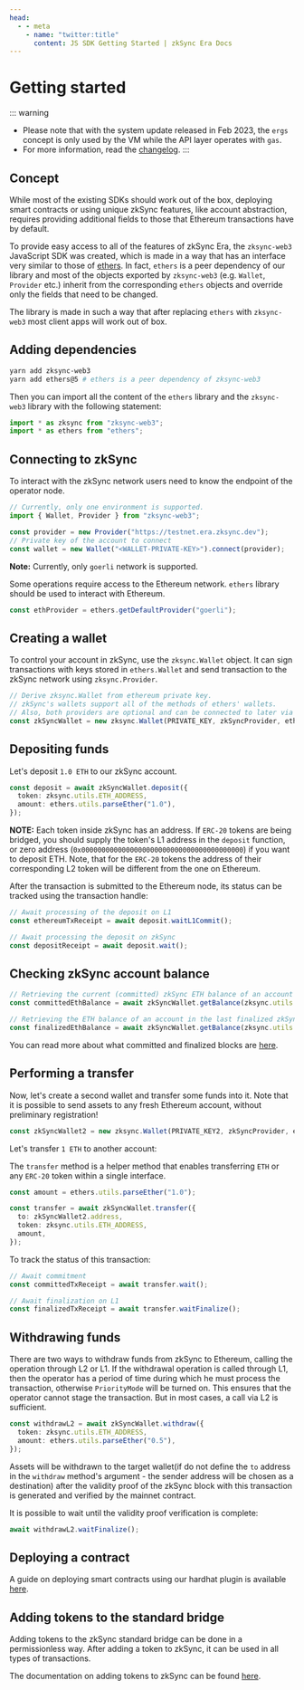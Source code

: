 ```yaml
---
head:
  - - meta
    - name: "twitter:title"
      content: JS SDK Getting Started | zkSync Era Docs
---
```


# Getting started

::: warning

- Please note that with the system update released in Feb 2023, the `ergs` concept is only used by the VM while the API layer operates with `gas`.
- For more information, read the [changelog](../../reference/troubleshooting/changelog.md#hardhat-plugins-update-feb-24th-2023).
  :::

## Concept

While most of the existing SDKs should work out of the box, deploying smart contracts or using unique zkSync features, like account abstraction, requires providing additional fields to those that Ethereum transactions have by default.

To provide easy access to all of the features of zkSync Era, the `zksync-web3` JavaScript SDK was created, which is made in a way that has an interface very similar to those of [ethers](https://docs.ethers.io/v5/). In fact, `ethers` is a peer dependency of our library and most of the objects exported by `zksync-web3` (e.g. `Wallet`, `Provider` etc.) inherit from the corresponding `ethers` objects and override only the fields that need to be changed.

The library is made in such a way that after replacing `ethers` with `zksync-web3` most client apps will work out of box.

## Adding dependencies

```bash
yarn add zksync-web3
yarn add ethers@5 # ethers is a peer dependency of zksync-web3
```

Then you can import all the content of the `ethers` library and the `zksync-web3` library with the following statement:

```typescript
import * as zksync from "zksync-web3";
import * as ethers from "ethers";
```

## Connecting to zkSync

To interact with the zkSync network users need to know the endpoint of the operator node.

```typescript
// Currently, only one environment is supported.
import { Wallet, Provider } from "zksync-web3";

const provider = new Provider("https://testnet.era.zksync.dev");
// Private key of the account to connect
const wallet = new Wallet("<WALLET-PRIVATE-KEY>").connect(provider);
```

**Note:** Currently, only `goerli` network is supported.

Some operations require access to the Ethereum network. `ethers` library should be used to interact with
Ethereum.

```typescript
const ethProvider = ethers.getDefaultProvider("goerli");
```

## Creating a wallet

To control your account in zkSync, use the `zksync.Wallet` object. It can sign transactions with keys stored in
`ethers.Wallet` and send transaction to the zkSync network using `zksync.Provider`.

```typescript
// Derive zksync.Wallet from ethereum private key.
// zkSync's wallets support all of the methods of ethers' wallets.
// Also, both providers are optional and can be connected to later via `connect` and `connectToL1`.
const zkSyncWallet = new zksync.Wallet(PRIVATE_KEY, zkSyncProvider, ethProvider);
```

## Depositing funds

Let's deposit `1.0 ETH` to our zkSync account.

```typescript
const deposit = await zkSyncWallet.deposit({
  token: zksync.utils.ETH_ADDRESS,
  amount: ethers.utils.parseEther("1.0"),
});
```

**NOTE:** Each token inside zkSync has an address. If `ERC-20` tokens are being bridged, you should supply the token's L1 address in the `deposit` function, or zero address (`0x0000000000000000000000000000000000000000`) if you want to deposit ETH. Note, that for the `ERC-20` tokens the address of their corresponding L2 token will be different from the one on Ethereum.

After the transaction is submitted to the Ethereum node, its status can be tracked using the transaction handle:

```typescript
// Await processing of the deposit on L1
const ethereumTxReceipt = await deposit.waitL1Commit();

// Await processing the deposit on zkSync
const depositReceipt = await deposit.wait();
```

## Checking zkSync account balance

```typescript
// Retrieving the current (committed) zkSync ETH balance of an account
const committedEthBalance = await zkSyncWallet.getBalance(zksync.utils.ETH_ADDRESS);

// Retrieving the ETH balance of an account in the last finalized zkSync block.
const finalizedEthBalance = await zkSyncWallet.getBalance(zksync.utils.ETH_ADDRESS, "finalized");
```

You can read more about what committed and finalized blocks are [here](../../reference/concepts/blocks.md).

## Performing a transfer

Now, let's create a second wallet and transfer some funds into it. Note that it is possible to send assets to any fresh Ethereum
account, without preliminary registration!

```typescript
const zkSyncWallet2 = new zksync.Wallet(PRIVATE_KEY2, zkSyncProvider, ethProvider);
```

Let's transfer `1 ETH` to another account:

The `transfer` method is a helper method that enables transferring `ETH` or any `ERC-20` token within a single interface.

```typescript
const amount = ethers.utils.parseEther("1.0");

const transfer = await zkSyncWallet.transfer({
  to: zkSyncWallet2.address,
  token: zksync.utils.ETH_ADDRESS,
  amount,
});
```

To track the status of this transaction:

```typescript
// Await commitment
const committedTxReceipt = await transfer.wait();

// Await finalization on L1
const finalizedTxReceipt = await transfer.waitFinalize();
```

## Withdrawing funds

There are two ways to withdraw funds from zkSync to Ethereum, calling the operation through L2 or L1. If the
withdrawal operation is called through L1, then the operator has a period of time during which he must process
the transaction, otherwise `PriorityMode` will be turned on. This ensures that the operator cannot stage the
transaction. But in most cases, a call via L2 is sufficient.

```typescript
const withdrawL2 = await zkSyncWallet.withdraw({
  token: zksync.utils.ETH_ADDRESS,
  amount: ethers.utils.parseEther("0.5"),
});
```

Assets will be withdrawn to the target wallet(if do not define the `to` address in the `withdraw` method's argument - the sender address will be chosen as a destination) after the validity proof of the zkSync block with this transaction is generated and verified by the mainnet contract.

It is possible to wait until the validity proof verification is complete:

```typescript
await withdrawL2.waitFinalize();
```

## Deploying a contract

A guide on deploying smart contracts using our hardhat plugin is available [here](../../tools/hardhat/).

## Adding tokens to the standard bridge

Adding tokens to the zkSync standard bridge can be done in a permissionless way. After adding a token to zkSync, it can be used in all types of transactions.

The documentation on adding tokens to zkSync can be found [here](./accounts-l1-l2.md#adding-native-token-to-zksync).
